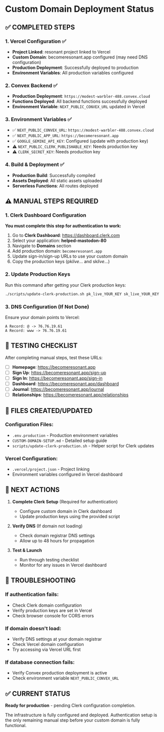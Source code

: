 # Custom Domain Deployment Status

## ✅ COMPLETED STEPS

### 1. Vercel Configuration ✅

- **Project Linked**: resonant project linked to Vercel
- **Custom Domain**: becomeresonant.app configured (may need DNS configuration)
- **Production Deployment**: Successfully deployed to production
- **Environment Variables**: All production variables configured

### 2. Convex Backend ✅

- **Production Deployment**: `https://modest-warbler-488.convex.cloud`
- **Functions Deployed**: All backend functions successfully deployed
- **Environment Variable**: `NEXT_PUBLIC_CONVEX_URL` updated in Vercel

### 3. Environment Variables ✅

- ✅ `NEXT_PUBLIC_CONVEX_URL`: `https://modest-warbler-488.convex.cloud`
- ✅ `NEXT_PUBLIC_APP_URL`: `https://becomeresonant.app`
- ✅ `GOOGLE_GEMINI_API_KEY`: Configured (update with production key)
- ⚠️ `NEXT_PUBLIC_CLERK_PUBLISHABLE_KEY`: Needs production key
- ⚠️ `CLERK_SECRET_KEY`: Needs production key

### 4. Build & Deployment ✅

- **Production Build**: Successfully compiled
- **Assets Deployed**: All static assets uploaded
- **Serverless Functions**: All routes deployed

## ⚠️ MANUAL STEPS REQUIRED

### 1. Clerk Dashboard Configuration

**You must complete this step for authentication to work:**

1. Go to **Clerk Dashboard**: https://dashboard.clerk.com
2. Select your application: **helped-mastodon-80**
3. Navigate to **Domains** section
4. Add production domain: `becomeresonant.app`
5. Update sign-in/sign-up URLs to use your custom domain
6. Copy the production keys (pk*live*... and sk*live*...)

### 2. Update Production Keys

Run this command after getting your Clerk production keys:

```bash
./scripts/update-clerk-production.sh pk_live_YOUR_KEY sk_live_YOUR_KEY
```

### 3. DNS Configuration (If Not Done)

Ensure your domain points to Vercel:

```
A Record: @ -> 76.76.19.61
A Record: www -> 76.76.19.61
```

## 🧪 TESTING CHECKLIST

After completing manual steps, test these URLs:

- [ ] **Homepage**: https://becomeresonant.app
- [ ] **Sign Up**: https://becomeresonant.app/sign-up
- [ ] **Sign In**: https://becomeresonant.app/sign-in
- [ ] **Dashboard**: https://becomeresonant.app/dashboard
- [ ] **Journal**: https://becomeresonant.app/journal
- [ ] **Relationships**: https://becomeresonant.app/relationships

## 📁 FILES CREATED/UPDATED

### Configuration Files:

- `.env.production` - Production environment variables
- `CUSTOM-DOMAIN-SETUP.md` - Detailed setup guide
- `scripts/update-clerk-production.sh` - Helper script for Clerk updates

### Vercel Configuration:

- `.vercel/project.json` - Project linking
- Environment variables configured in Vercel dashboard

## 🚀 NEXT ACTIONS

1. **Complete Clerk Setup** (Required for authentication)
   - Configure custom domain in Clerk dashboard
   - Update production keys using the provided script

2. **Verify DNS** (If domain not loading)
   - Check domain registrar DNS settings
   - Allow up to 48 hours for propagation

3. **Test & Launch**
   - Run through testing checklist
   - Monitor for any issues in Vercel dashboard

## 🔧 TROUBLESHOOTING

### If authentication fails:

- Check Clerk domain configuration
- Verify production keys are set in Vercel
- Check browser console for CORS errors

### If domain doesn't load:

- Verify DNS settings at your domain registrar
- Check Vercel domain configuration
- Try accessing via Vercel URL first

### If database connection fails:

- Verify Convex production deployment is active
- Check environment variable `NEXT_PUBLIC_CONVEX_URL`

## ✅ CURRENT STATUS

**Ready for production** - pending Clerk configuration completion.

The infrastructure is fully configured and deployed. Authentication setup is the only remaining manual step before your custom domain is fully functional.
